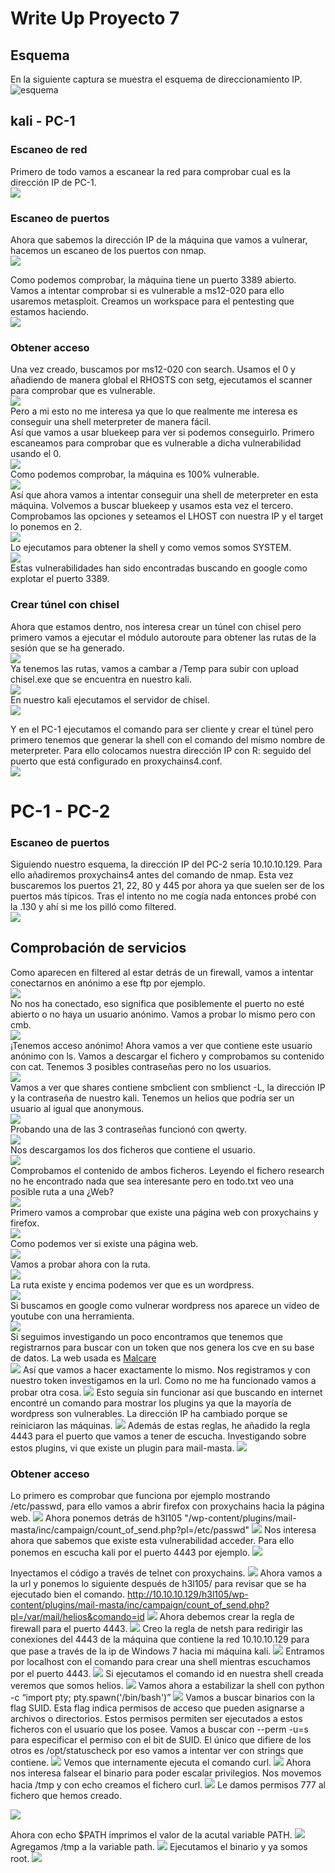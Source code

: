 # Write Up Proyecto 7

## Esquema

En la siguiente captura se muestra el esquema de direccionamiento IP.
![esquema](img/image-1.png)<br>

## kali - PC-1

### Escaneo de red

Primero de todo vamos a escanear la red para comprobar cual es la dirección IP de PC-1.<br>
![](./img/Pasted%20image%2020240424190849.png)<br>

### Escaneo de puertos

Ahora que sabemos la dirección IP de la máquina que vamos a vulnerar, hacemos un escaneo de los puertos con nmap.<br>
![](./img/Pasted%20image%2020240424194525.png)<br>

Como podemos comprobar, la máquina tiene un puerto 3389 abierto. Vamos a intentar comprobar si es vulnerable a ms12-020 para ello usaremos metasploit.
Creamos un workspace para el pentesting que estamos haciendo.<br>
![](./img/Pasted%20image%2020240424194733.png)<br>

### Obtener acceso

Una vez creado, buscamos por ms12-020 con search. Usamos el 0 y añadiendo de manera global el RHOSTS con setg, ejecutamos el scanner para comprobar que es vulnerable.<br>
![](./img/Pasted%20image%2020240424194834.png)<br>
Pero a mi esto no me interesa ya que lo que realmente me interesa es conseguir una shell meterpreter de manera fácil. <br>
Así que vamos a usar bluekeep para ver si podemos conseguirlo. Primero escaneamos para comprobar que es vulnerable a dicha vulnerabilidad usando el 0.<br>
![](./img/Pasted%20image%2020240424195058.png)<br>
Como podemos comprobar, la máquina es 100% vulnerable.<br>
![](./img/Pasted%20image%2020240424195141.png)<br>
Así que ahora vamos a intentar conseguir una shell de meterpreter en esta máquina. Volvemos a buscar bluekeep y usamos esta vez el tercero. Comprobamos las opciones y seteamos el LHOST con nuestra IP y el target lo ponemos en 2.<br>
![](Pasted%20image%2020240424200507.png)<br>
Lo ejecutamos para obtener la shell y como vemos somos SYSTEM.<br>
![](Pasted%20image%2020240424200950.png)<br>
Estas vulnerabilidades han sido encontradas buscando en google como explotar el puerto 3389.<br>

### Crear túnel con chisel

Ahora que estamos dentro, nos interesa crear un túnel con chisel pero primero vamos a ejecutar el módulo autoroute para obtener las rutas de la sesión que se ha generado.<br>
![](./img/Pasted%20image%2020240424201330.png)<br>
Ya tenemos las rutas, vamos a cambar a /Temp para subir con upload chisel.exe que se encuentra en nuestro kali.<br>
![](./img/Pasted%20image%2020240424201643.png)<br>
En nuestro kali ejecutamos el servidor de chisel.<br>
![](./img/Pasted%20image%2020240424201740.png)<br>

Y en el PC-1 ejecutamos el comando para ser cliente y crear el túnel pero primero tenemos que generar la shell con el comando del mismo nombre de meterpreter. Para ello colocamos nuestra dirección IP con R: seguido del puerto que está configurado en proxychains4.conf.<br>
![](./img/Pasted%20image%2020240424201949.png)<br>

# PC-1 - PC-2

### Escaneo de puertos

Siguiendo nuestro esquema, la dirección IP del PC-2 sería 10.10.10.129. Para ello añadiremos proxychains4 antes del comando de nmap. Esta vez buscaremos los puertos 21, 22, 80 y 445 por ahora ya que suelen ser de los puertos más típicos.  Tras el intento no me cogía nada entonces probé con la .130 y ahí si me los pilló como filtered.<br>
![](./img/Pasted%20image%2020240424210445.png)

## Comprobación de servicios

Como aparecen en filtered al estar detrás de un firewall, vamos a intentar conectarnos en anónimo a ese ftp por ejemplo.<br>
![](./img/Pasted%20image%2020240424211047.png)<br>
No nos ha conectado, eso significa que posiblemente el puerto no esté abierto o no haya un usuario anónimo.  Vamos a probar lo mismo pero con cmb.<br>
![](./img/Pasted%20image%2020240424211146.png)<br>
¡Tenemos acceso anónimo! Ahora vamos a ver que contiene este usuario anónimo con ls. Vamos a descargar el fichero y comprobamos su contenido con cat. Tenemos 3 posibles contraseñas pero no los usuarios.<br>
![](./img/Pasted%20image%2020240424211414.png)<br>
Vamos a ver que shares contiene smbclient con smblienct -L, la dirección IP y la contraseña de nuestro kali. Tenemos un helios que podría ser un usuario al igual que anonymous.<br>
![](./img/Pasted%20image%2020240424211909.png)<br>
Probando una de las 3 contraseñas funcionó con qwerty.<br>
![](./img/Pasted%20image%2020240424212116.png)<br>
Nos descargamos los dos ficheros que contiene el usuario.<br>
![](./img/Pasted%20image%2020240424212501.png)<br>
Comprobamos el contenido de ambos ficheros. Leyendo el fichero research no he encontrado nada que sea interesante pero en todo.txt veo una posible ruta a una ¿Web?<br>
![](./img/Pasted%20image%2020240424212720.png)<br>
Primero vamos a comprobar que existe una página web con proxychains y firefox.<br> 
![](./img/Pasted%20image%2020240424213101.png)<br>
Como podemos ver si existe una página web.<br>
![](./img/Pasted%20image%2020240424212805.png)<br>
Vamos a probar ahora con la ruta.<br>
![](./img/Pasted%20image%2020240424213039.png)<br>
La ruta existe y encima podemos ver que es un wordpress.<br>
![](./img/Pasted%20image%2020240424213020.png)<br>
Si buscamos en google como vulnerar wordpress nos aparece un video de youtube con una herramienta.<br>
![](./img/Pasted%20image%2020240424213424.png)<br>
Si seguimos investigando un poco encontramos que tenemos que registrarnos para buscar con un token que nos genera los cve en su base de datos. La web usada es [Malcare](./img/https://www.malcare.com/blog/how-to-use-wpscan/)<br>
![](Pasted%20image%2020240424214224.png)
Así que vamos a hacer exactamente lo mismo. Nos registramos y con nuestro token investigamos en la url. Como no me ha funcionado vamos a probar otra cosa.
![](./img/Pasted%20image%2020240424214955.png)
Esto seguía sin funcionar así que buscando en internet encontré un comando para mostrar los plugins ya que la mayoría de wordpress son vulnerables. La dirección IP ha cambiado porque se reiniciaron las máquinas.
![](./img/Pasted%20image%2020240425090345.png)
Además de estas reglas, he añadido la regla 4443 para el puerto que vamos a tener de escucha.
Investigando sobre estos plugins, vi que existe un plugin para mail-masta.
![](./img/Pasted%20image%2020240425090510.png)

### Obtener acceso 

Lo primero es comprobar que funciona por ejemplo mostrando /etc/passwd, para ello vamos a abrir firefox con proxychains hacia la página web.
![](./img/Pasted%20image%2020240425090810.png)
Ahora ponemos detrás de h3l105 "/wp-content/plugins/mail-masta/inc/campaign/count_of_send.php?pl=/etc/passwd"
![](./img/Pasted%20image%2020240425090657.png)
Nos interesa ahora que sabemos que existe esta vulnerabilidad acceder. Para ello ponemos en escucha kali por el puerto 4443 por ejemplo.
![](./img/Pasted%20image%2020240425090934.png)

Inyectamos el código a través de telnet con proxychains.
![](./img/Pasted%20image%2020240425091214.png)
Ahora vamos a la url y ponemos lo siguiente después de h3l105/ para revisar que se ha ejecutado bien el comando. http://10.10.10.129/h3l105/wp-content/plugins/mail-masta/inc/campaign/count_of_send.php?pl=/var/mail/helios&comando=id
![](./img/Pasted%20image%2020240425091420.png)
Ahora debemos crear la regla de firewall para el puerto 4443.
![](./img/Pasted%20image%2020240425095123.png)
Creo la regla de netsh para redirigir las conexiones del 4443 de la máquina que contiene la red 10.10.10.129 para que pase a través de la ip de Windows 7 hacia mi máquina kali.
![](./img/Pasted%20image%2020240425095712.png)
Entramos por localhost con el comando para crear una shell mientras escuchamos por el puerto 4443.
![](./img/Pasted%20image%2020240425095903.png)
Si ejecutamos el comando id en nuestra shell creada veremos que somos helios.
![](./img/Pasted%20image%2020240425095956.png)
Vamos ahora a estabilizar la shell con python -c “import pty; pty.spawn('/bin/bash')”
![](./img/Pasted%20image%2020240425100103.png)
Vamos a buscar binarios con la flag SUID. Esta flag indica permisos de acceso que pueden asignarse a archivos o directorios. Estos permisos permiten ser ejecutados a estos ficheros con el usuario que los posee.
Vamos a buscar con --perm -u=s para especificar el permiso con el bit de SUID.
El único que difiere de los otros es /opt/statuscheck por eso vamos a intentar ver con strings que contiene.
![](./img/Pasted%20image%2020240425100513.png)
Vemos que internamente ejecuta el comando curl.
![](./img/Pasted%20image%2020240425100735.png)
Ahora nos interesa falsear el binario para poder escalar privilegios. Nos movemos hacia /tmp y con echo creamos el fichero curl.
![](./img/Pasted%20image%2020240425101129.png)
Le damos permisos 777 al fichero que hemos creado.

![](./img/Pasted%20image%2020240425101208.png)

Ahora con echo $PATH imprimos el valor de la acutal variable PATH.
![](./img/Pasted%20image%2020240425101314.png)
Agregamos /tmp a la variable path.
![](./img/Pasted%20image%2020240425101354.png)
Ejecutamos el binario y ya somos root.
![](./img/Pasted%20image%2020240425101444.png)
